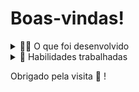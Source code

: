 # Boas-vindas!
<details>
<summary>🧑‍💻 O que foi desenvolvido</summary>

- Uma ferramenta de tradução de textos entre vários idiomas, utilizando Python com o Framework Flask, para criar uma aplicação Server Side. Ou seja, o Backend irá fornecer a camada View, para a pessoa usuária.

</details>

<details>
  <summary>📝 Habilidades trabalhadas </summary>

- Implementar uma API utilizando arquitetura em camadas MVC;
- Utilizar o Docker para projetos Python;
- Aplicar conhecimentos de Orientação a Objetos no desenvolvimento WEB.
- Escrever testes para APIs para garantir a implementação dos endpoints;
- Interagir com um banco de dados não relacional MongoDB;
- Desenvolver páginas web Server Side.

</details>

Obrigado pela visita 🙂 !
